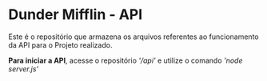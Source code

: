 # Dunder Mifflin - API

Este é o repositório que armazena os arquivos referentes ao funcionamento da API para o Projeto realizado.

<b>Para iniciar a API</b>, acesse o repositório <i>'/api'</i> e utilize o comando <i>'node server.js'</i>